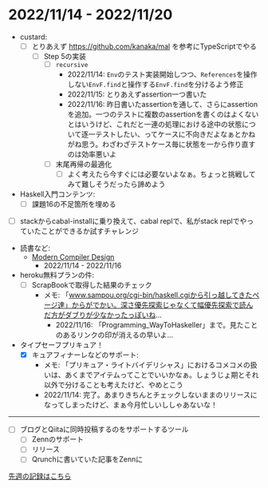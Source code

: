 # 2022/11/14 - 2022/11/20

- custard:
    - [ ] とりあえず <https://github.com/kanaka/mal> を参考にTypeScriptでやる
        - [ ] Step 5の実装
            - [ ] `recursive`
                - 2022/11/14: `Env`のテスト実装開始しつつ、`References`を操作しない`EnvF.find`と操作する`EnvF.find`を分けるよう修正
                - 2022/11/15: とりあえずassertion一つ書いた
                - 2022/11/16: 昨日書いたassertionを通して、さらにassertionを追加。一つのテストに複数のassertionを書くのはよくないとはいうけど、これだと一連の処理における途中の状態について逐一テストしたい、ってケースに不向きだよなぁとかねがね思う。わざわざテストケース毎に状態を一から作り直すのは効率悪いよ
            - [ ] 末尾再帰の最適化
                - [ ] よく考えたら今すぐには必要ないよなぁ。ちょっと挑戦してみて難しそうだったら諦めよう
- Haskell入門コンテンツ:
    - [ ] 課題16の不足箇所を埋める
- [ ] stackからcabal-installに乗り換えて、cabal replで、私がstack replでやっていたことができるか試すチャレンジ
- 読書など:
    - [Modern Compiler Design](https://www.springer.com/jp/book/9781461446989)
        - 2022/11/14 - 2022/11/16
- heroku無料プランの件:
    - [ ] ScrapBookで取得した結果のチェック
        - メモ: 「www.sampou.org/cgi-bin/haskell.cgiから引っ越してきたページ達」からがでかい。深さ優先探索じゃなくて幅優先探索で読んだ方がダブりが少なかったっぽいね...
            - 2022/11/16: 「Programming\_WayToHaskeller」まで。見たことのあるリンクの印が消えるの早いよ...
- タイプセーフプリキュア！
    - [x] キュアフィナーレなどのサポート:
        - メモ: 「プリキュア・ライトバイデリシャス」におけるコメコメの扱いは、あくまでアイテムってことでいいかなぁ。しょうじょ期とそれ以外で分けることも考えたけど、やめとこう
        - 2022/11/14: 完了。あまりきちんとチェックしないままのリリースになってしまったけど、まぁ今月忙しいししゃあないな！

------

- [ ] ブログとQiitaに同時投稿するのをサポートするツール
    - [ ] Zennのサポート
    - [ ] リリース
    - [ ] Qrunchに書いていた記事をZennに

[先週の記録はこちら](https://github.com/igrep/daily-commits/blob/328cd456032ec899ee6b81499c2603b5c393ce76/yesterday.md)
